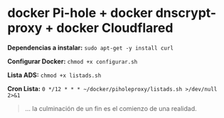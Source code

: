 # docker Pi-hole + docker dnscrypt-proxy + docker Cloudflared

**Dependencias a instalar:** ``sudo apt-get -y install curl``

**Configurar Docker:** ``chmod +x configurar.sh``

**Lista ADS:** ``chmod +x listads.sh``

**Cron Lista:** ``0 */12 * * * ~/docker/piholeproxy/listads.sh >/dev/null 2>&1``

> ... la culminación de un fin es el comienzo de una realidad.
